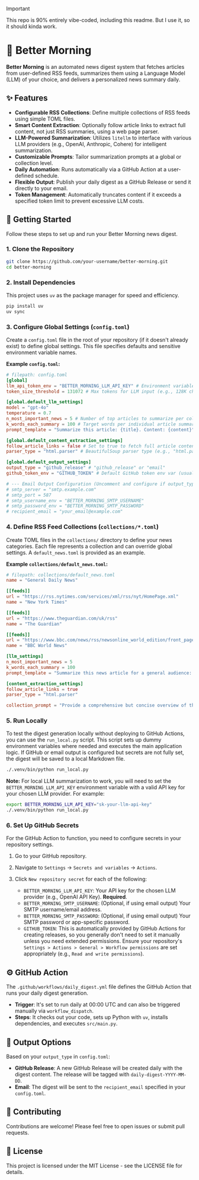 > [!IMPORTANT]
> This repo is 90% entirely vibe-coded, including this readme. But I use it, so it should kinda work.

# 🌅 Better Morning

**Better Morning** is an automated news digest system that fetches articles from user-defined RSS feeds, summarizes them using a Language Model (LLM) of your choice, and delivers a personalized news summary daily.

## ✨ Features

- **Configurable RSS Collections**: Define multiple collections of RSS feeds using simple TOML files.
- **Smart Content Extraction**: Optionally follow article links to extract full content, not just RSS summaries, using a web page parser.
- **LLM-Powered Summarization**: Utilizes `litellm` to interface with various LLM providers (e.g., OpenAI, Anthropic, Cohere) for intelligent summarization.
- **Customizable Prompts**: Tailor summarization prompts at a global or collection level.
- **Daily Automation**: Runs automatically via a GitHub Action at a user-defined schedule.
- **Flexible Output**: Publish your daily digest as a GitHub Release or send it directly to your email.
- **Token Management**: Automatically truncates content if it exceeds a specified token limit to prevent excessive LLM costs.

## 🚀 Getting Started

Follow these steps to set up and run your Better Morning news digest.

### 1. Clone the Repository

```bash
git clone https://github.com/your-username/better-morning.git
cd better-morning
```

### 2. Install Dependencies

This project uses `uv` as the package manager for speed and efficiency.

```bash
pip install uv
uv sync
```

### 3. Configure Global Settings (`config.toml`)

Create a `config.toml` file in the root of your repository (if it doesn't already exist) to define global settings. This file specifies defaults and sensitive environment variable names.

**Example `config.toml`:**

```toml
# filepath: config.toml
[global]
llm_api_token_env = "BETTER_MORNING_LLM_API_KEY" # Environment variable name for your LLM API token
token_size_threshold = 131072 # Max tokens for LLM input (e.g., 128K characters ~ 128K tokens)

[global.default_llm_settings]
model = "gpt-4o"
temperature = 0.7
n_most_important_news = 5 # Number of top articles to summarize per collection
k_words_each_summary = 100 # Target words per individual article summary
prompt_template = "Summarize this article: {title}. Content: {content}" # Optional: Global prompt template

[global.default_content_extraction_settings]
follow_article_links = false # Set to true to fetch full article content from links
parser_type = "html.parser" # BeautifulSoup parser type (e.g., "html.parser", "lxml")

[global.default_output_settings]
output_type = "github_release" # "github_release" or "email"
github_token_env = "GITHUB_TOKEN" # Default GitHub token env var (usually provided by GitHub Actions)

# --- Email Output Configuration (Uncomment and configure if output_type = "email") ---
# smtp_server = "smtp.example.com"
# smtp_port = 587
# smtp_username_env = "BETTER_MORNING_SMTP_USERNAME"
# smtp_password_env = "BETTER_MORNING_SMTP_PASSWORD"
# recipient_email = "your_email@example.com"
```

### 4. Define RSS Feed Collections (`collections/*.toml`)

Create TOML files in the `collections/` directory to define your news categories. Each file represents a collection and can override global settings. A `default_news.toml` is provided as an example.

**Example `collections/default_news.toml`:**

```toml
# filepath: collections/default_news.toml
name = "General Daily News"

[[feeds]]
url = "https://rss.nytimes.com/services/xml/rss/nyt/HomePage.xml"
name = "New York Times"

[[feeds]]
url = "https://www.theguardian.com/uk/rss"
name = "The Guardian"

[[feeds]]
url = "https://www.bbc.com/news/rss/newsonline_world_edition/front_page/rss.xml"
name = "BBC World News"

[llm_settings]
n_most_important_news = 5
k_words_each_summary = 100
prompt_template = "Summarize this news article for a general audience: {title}. Content: {content}"

[content_extraction_settings]
follow_article_links = true
parser_type = "html.parser"

collection_prompt = "Provide a comprehensive but concise overview of the most significant global news from various sources."
```

### 5. Run Locally

To test the digest generation locally without deploying to GitHub Actions, you can use the `run_local.py` script. This script sets up dummy environment variables where needed and executes the main application logic. If GitHub or email output is configured but secrets are not fully set, the digest will be saved to a local Markdown file.

```bash
./.venv/bin/python run_local.py
```

**Note:** For local LLM summarization to work, you will need to set the `BETTER_MORNING_LLM_API_KEY` environment variable with a valid API key for your chosen LLM provider. For example:

```bash
export BETTER_MORNING_LLM_API_KEY="sk-your-llm-api-key"
./.venv/bin/python run_local.py
```

### 6. Set Up GitHub Secrets

For the GitHub Action to function, you need to configure secrets in your repository settings.

1.  Go to your GitHub repository.
2.  Navigate to `Settings` -> `Secrets and variables` -> `Actions`.
3.  Click `New repository secret` for each of the following:

    -   `BETTER_MORNING_LLM_API_KEY`: Your API key for the chosen LLM provider (e.g., OpenAI API Key). **Required**.
    -   `BETTER_MORNING_SMTP_USERNAME`: (Optional, if using email output) Your SMTP username/email address.
    -   `BETTER_MORNING_SMTP_PASSWORD`: (Optional, if using email output) Your SMTP password or app-specific password.
    -   `GITHUB_TOKEN`: This is automatically provided by GitHub Actions for creating releases, so you generally don't need to set it manually unless you need extended permissions. Ensure your repository's `Settings > Actions > General > Workflow permissions` are set appropriately (e.g., `Read and write permissions`).

## ⚙️ GitHub Action

The `.github/workflows/daily_digest.yml` file defines the GitHub Action that runs your daily digest generation.

-   **Trigger**: It's set to run daily at 00:00 UTC and can also be triggered manually via `workflow_dispatch`.
-   **Steps**: It checks out your code, sets up Python with `uv`, installs dependencies, and executes `src/main.py`.

## 📝 Output Options

Based on your `output_type` in `config.toml`:

-   **GitHub Release**: A new GitHub Release will be created daily with the digest content. The release will be tagged with `daily-digest-YYYY-MM-DD`.
-   **Email**: The digest will be sent to the `recipient_email` specified in your `config.toml`.

## 🤝 Contributing

Contributions are welcome! Please feel free to open issues or submit pull requests.

## 📄 License

This project is licensed under the MIT License - see the LICENSE file for details.
